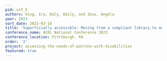 ```yaml
---
pid: cnf_5
authors: King, Ira, Daly, Emily, and Zoss, Angela
year: 2023
sort_date: 2023-03-18
title: 'Superficially accessible: Moving from a compliant library to an inclusive library'
conference_name: ACRL National Conference 2023
conference_location: Pittsburgh, PA
order: '2'
project: assessing-the-needs-of-patrons-with-disabilities
featured: true
---
```

